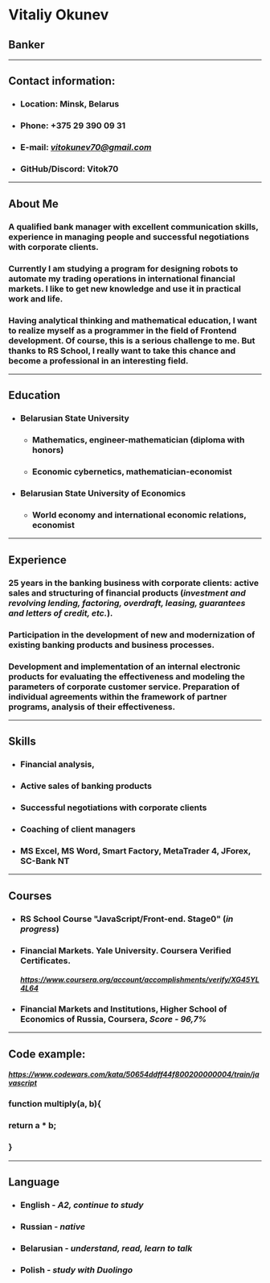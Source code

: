 # **Vitaliy Okunev**
## Banker
----------------------------------------
## **Contact information**:
+ ### Location: **Minsk, Belarus** 
+ ### Phone: **+375 29 390 09 31**
+ ### E-mail: *vitokunev70@gmail.com*
+ ### GitHub/Discord: **Vitok70**
---------
## **About Me**
### A qualified bank manager with excellent communication skills, experience in managing people and successful negotiations with corporate clients. 
### Currently I am studying a program for designing robots to automate my trading operations in international financial markets. I like to get new knowledge and use it in practical work and life. 
### Having analytical thinking and mathematical education, I want to realize myself as a programmer in the field of Frontend development. Of course, this is a serious challenge to me. But thanks to RS School, I really want to take this chance and become a professional in an interesting field.
---------------
## **Education**
+ ### **Belarusian State University**
  + ### Mathematics, engineer-mathematician (diploma with honors)
  + ### Economic cybernetics, mathematician-economist
+ ### **Belarusian State University of Economics**
  + ### World economy and international economic relations, economist
--------------------------
## **Experience**
### 25 years in the banking business with corporate clients: active sales and structuring of financial products (*investment and revolving lending, factoring, overdraft, leasing, guarantees and letters of credit, etc.*). 
### Participation in the development of new and modernization of existing banking products and business processes. 
### Development and implementation of an internal electronic products for evaluating the effectiveness and modeling the parameters of corporate customer service. Preparation of individual agreements within the framework of partner programs, analysis of their effectiveness.
----------------------------------
## **Skills**
+ ### Financial analysis,
+ ### Active sales of banking products
+ ### Successful negotiations with corporate clients
+ ### Coaching of client managers
+ ### MS Excel, MS Word, Smart Factory, MetaTrader 4, JForex, SC-Bank NT
-------------------------------
## **Courses**
+ ### RS School Course "JavaScript/Front-end. Stage0" (*in progress*)
+ ### Financial Markets. Yale University. Coursera Verified Certificates. 
  #### *https://www.coursera.org/account/accomplishments/verify/XG45YL4L64*
+ ### Financial Markets and Institutions, Higher School of Economics of Russia, Coursera, *Score - 96,7%*
-----------------------------
## **Code example:** 
#### *https://www.codewars.com/kata/50654ddff44f800200000004/train/javascript*
### function multiply(a, b){
###       return a * b;
###        }
***
## **Language**
+ ### English - *A2, continue to study* 
+ ### Russian - *native*
+ ### Belarusian - *understand, read, learn to talk*
+ ### Polish - *study with Duolingo*
